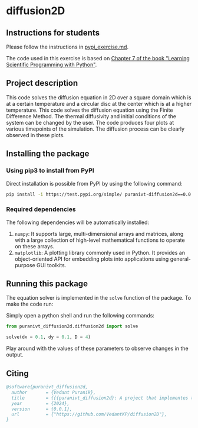 # diffusion2D

## Instructions for students

Please follow the instructions in [pypi_exercise.md](https://github.com/Simulation-Software-Engineering/Lecture-Material/blob/main/03_building_and_packaging/pypi_exercise.md).

The code used in this exercise is based on [Chapter 7 of the book "Learning Scientific Programming with Python"](https://scipython.com/book/chapter-7-matplotlib/examples/the-two-dimensional-diffusion-equation/).

## Project description

This code solves the diffusion equation in 2D over a square domain which is at a certain temperature and a circular disc at the center which is at a higher temperature. This code solves the diffusion equation using the Finite Difference Method. The thermal diffusivity and initial conditions of the system can be changed by the user. The code produces four plots at various timepoints of the simulation. The diffusion process can be clearly observed in these plots.

## Installing the package

### Using pip3 to install from PyPI

Direct installation is possible from PyPI by using the following command:

```sh
pip install -i https://test.pypi.org/simple/ puranivt-diffusion2d==0.0.1
```

### Required dependencies

The following dependencies will be automatically installed:

1. `numpy`: It supports large, multi-dimensional arrays and matrices, along with a large collection of high-level mathematical functions to operate on these arrays.
2. `matplotlib`: A plotting library commonly used in Python. It provides an object-oriented API for embedding plots into applications using general-purpose GUI toolkits.

## Running this package

The equation solver is implemented in the `solve` function of the package. To make the code run:

Simply open a python shell and run the following commands:

```python
from puranivt_diffusion2d.diffusion2d import solve

solve(dx = 0.1, dy = 0.1, D = 4)
```

Play around with the values of these parameters to observe changes in the output.

## Citing

```bibtex
@software{puranivt_diffusion2d,
  author       = {Vedant Puranik},
  title        = {{{puranivt_diffusion2d}: A project that implementes the diffusion equation solver over a series of timesteps based on configurable parameters: (dx, dy, D)}},
  year         = {2024},
  version      = {0.0.1},
  url          = {"https://github.com/VedantKP/diffusion2D"},
}
```